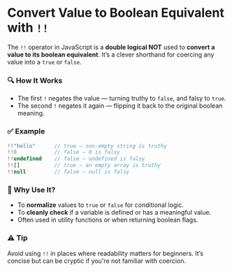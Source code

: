 # Convert Value to Boolean Equivalent with `!!`

The `!!` operator in JavaScript is a **double logical NOT** used to **convert a value to its boolean equivalent**. It’s a clever shorthand for coercing any value into a `true` or `false`.

### 🔍 How It Works
- The first `!` negates the value — turning truthy to `false`, and falsy to `true`.
- The second `!` negates it again — flipping it back to the original boolean meaning.

### ✅ Example
```javascript
!!"hello"      // true — non-empty string is truthy
!!0            // false — 0 is falsy
!!undefined    // false — undefined is falsy
!![]           // true — an empty array is truthy
!!null         // false — null is falsy
```

### 🧠 Why Use It?
- To **normalize** values to `true` or `false` for conditional logic.
- To **cleanly check** if a variable is defined or has a meaningful value.
- Often used in utility functions or when returning boolean flags.

### ⚠️ Tip
Avoid using `!!` in places where readability matters for beginners. It’s concise but can be cryptic if you're not familiar with coercion.
